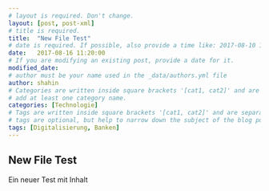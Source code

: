 ```yaml
---
# layout is required. Don't change.
layout: [post, post-xml]
# title is required.
title:  "New File Test"
# date is required. If possible, also provide a time like: 2017-08-10 10:25:00.
date:   2017-08-16 11:20:00 
# If you are modifying an existing post, provide a date for it.
modified_date: 
# author must be your name used in the _data/authors.yml file
author: shahin
# Categories are written inside square brackets '[cat1, cat2]' and are separated by comma.
# add at least one category name.
categories: [Technologie]
# Tags are written inside square brackets '[cat1, cat2]' and are separated by comma.
# tags are optional, but help to narrow down the subject of the blog post
tags: [Digitalisierung, Banken]
---
```


## New File Test

Ein neuer Test mit Inhalt
